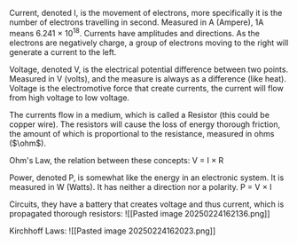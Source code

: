 Current, denoted I, is the movement of electrons, more specifically it is the number of electrons travelling in second. Measured in A (Ampere), 1A means 6.241 $\times$ $10^{18}$. 
Currents have amplitudes and directions. As the electrons are negatively charge, a group of electrons moving to the right will generate a current to the left.

Voltage, denoted V, is the electrical potential difference between two points. Measured in V (volts), and the measure is always as a difference (like heat). 
Voltage is the electromotive force that create currents, the current will flow from high voltage to low voltage. 

The currents flow in a medium, which is called a Resistor (this could be copper wire). The resistors will cause the loss of energy thorough friction, the amount of which is proportional to the resistance, measured in ohms ($\ohm$).

Ohm's Law, the relation between these concepts:
V = I $\times$ R

Power, denoted P, is somewhat like the energy in an electronic system. It is measured in W (Watts). It has neither a direction nor a polarity.
P = V $\times$ I

Circuits, they have a battery that creates voltage and thus current, which is propagated thorough resistors:
![[Pasted image 20250224162136.png]]

Kirchhoff Laws:
![[Pasted image 20250224162023.png]]



